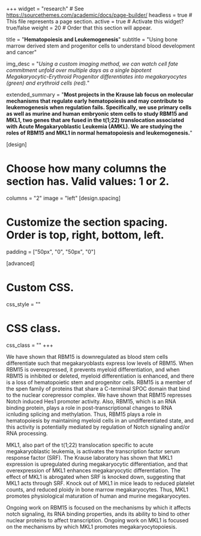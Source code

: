 +++
widget = "research"  # See https://sourcethemes.com/academic/docs/page-builder/
headless = true  # This file represents a page section.
active = true  # Activate this widget? true/false
weight = 20  # Order that this section will appear.

title = "**Hematopoiesis and Leukemogenesis**"
subtitle = "Using bone marrow derived stem and progenitor cells to understand blood development and cancer"

img_desc = "*Using a custom imaging method, we can watch cell fate commitment unfold over multiple days as a single bipotent Megakaryocytic-Erythroid Progenitor differentiates into megakaryocytes (green) and erythroid cells (red).*"

extended_summary = "**Most projects in the Krause lab focus on molecular mechanisms that regulate early hematopoiesis and may contribute to leukemogenesis when regulation fails. Specifically, we use primary cells as well as murine and human embryonic stem cells to study RBM15 and MKL1, two genes that are fused in the t(1;22) translocation associated with Acute Megakaryoblastic Leukemia (AMKL). We are studying the roles of RBM15 and MKL1 in normal hematopoiesis and leukemogenesis.**"

[design]
  # Choose how many columns the section has. Valid values: 1 or 2.
  columns = "2"
  image = "left"
[design.spacing]
  # Customize the section spacing. Order is top, right, bottom, left.
  padding = ["50px", "0", "50px", "0"]

[advanced]
 # Custom CSS.
 css_style = ""

 # CSS class.
 css_class = ""
+++


We have shown that RBM15 is downregulated as blood stem cells differentiate such that megakaryoblasts express low levels of RBM15. When RBM15 is overexpressed, it prevents myeloid differentiation, and when RBM15 is inhibited or deleted, myeloid differentiation is enhanced, and there is a loss of hematopoietic stem and progenitor cells. RBM15 is a member of the spen family of proteins that share a C-terminal SPOC domain that bind to the nuclear corepressor complex. We have shown that RBM15 represses Notch induced Hes1 promoter activity.  Also, RBM15, which is an RNA binding protein, plays a role in post-transcriptional changes to RNA icnluding splicing and methylation. Thus, RBM15 plays a role in hematopoiesis by maintaining myeloid cells in an undifferentiated state, and this activity is potentially mediated by regulation of Notch signaling and/or RNA processing.

MKL1, also part of the t(1;22) translocation specific to acute megakaryoblastic leukemia, is  activates the transcription factor serum response factor (SRF). The Krause laboratory has shown that MKL1 expression is upregulated during megakaryocytic differentiation, and that overexpression of MKL1 enhances megakaryocytic differentiation.  The effect of MKL1 is abrogated when SRF is knocked down, suggesting that MKL1 acts through SRF. Knock out of MKL1 in mice leads to reduced platelet counts, and reduced ploidy in bone marrow megakaryocytes. Thus, MKL1 promotes physiological maturation of human and murine megakaryocytes.

Ongoing work on RBM15 is focused on the mechanisms by which it affects notch signaling, its RNA binding properties, ands its ability to bind to other nuclear proteins to affect transcription. Ongoing work on MKL1 is focused on the mechanisms by which MKL1 promotes megakaryocytopoiesis.
